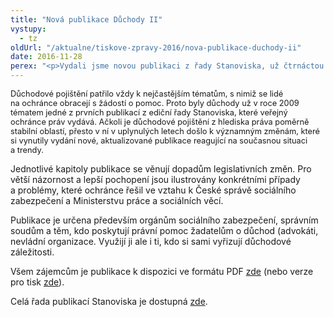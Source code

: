 ```yaml
---
title: "Nová publikace Důchody II"
vystupy:
  - tz
oldUrl: "/aktualne/tiskove-zpravy-2016/nova-publikace-duchody-ii"
date: 2016-11-28
perex: "<p>Vydali jsme novou publikaci z řady Stanoviska, už čtrnáctou v pořadí, zaměřenou tentokrát na důchody. Odborné i širší veřejnosti se tak dostává uceleného a srozumitelného výkladu práva důchodového pojištění, doplněného o analýzu konkrétních případů, kterými se veřejný ochránce práv zabýval v uplynulých osmi letech.</p>"
---
```


<!-- imported from the old website -->

<p><span style="font-size: 12.8px;">Důchodové pojištění patřilo vždy k nejčastějším tématům, s nimiž se lidé na ochránce obracejí s žádostí o pomoc. Proto byly důchody už v roce 2009 tématem jedné z prvních publikací z ediční řady Stanoviska, které veřejný ochránce práv vydává. Ačkoli je důchodové pojištění z hlediska práva poměrně stabilní oblastí, přesto v ní v uplynulých letech došlo k významným změnám, které si vynutily vydání nové, aktualizované publikace reagující na současnou situaci a trendy.</span></p> <p>Jednotlivé kapitoly publikace se věnují dopadům legislativních změn. Pro větší názornost a lepší pochopení jsou ilustrovány konkrétními případy a problémy, které ochránce řešil ve vztahu k České správě sociálního zabezpečení a Ministerstvu práce a sociálních věcí.  </p> <p>Publikace je určena především orgánům sociálního zabezpečení, správním soudům a těm, kdo poskytují právní pomoc žadatelům o důchod (advokáti, nevládní organizace. Využijí ji ale i ti, kdo si sami vyřizují důchodové záležitosti. </p> <p>Všem zájemcům je publikace k dispozici ve formátu PDF <a href="http://www.ochrance.cz/uploads-import/Publikace/sborniky_stanoviska/Sbornik_Duchody-II__eBook.pdf">zde</a> (nebo verze pro tisk <a href="http://www.ochrance.cz/uploads-import/Publikace/sborniky_stanoviska/Sbornik_Duchody-II__TISK.pdf">zde</a>).</p> <p>Celá řada publikací Stanoviska je dostupná <a href="https://www.ochrance.cz/dalsi-aktivity/publikace/sborniky-stanoviska/">zde</a>.</p>
